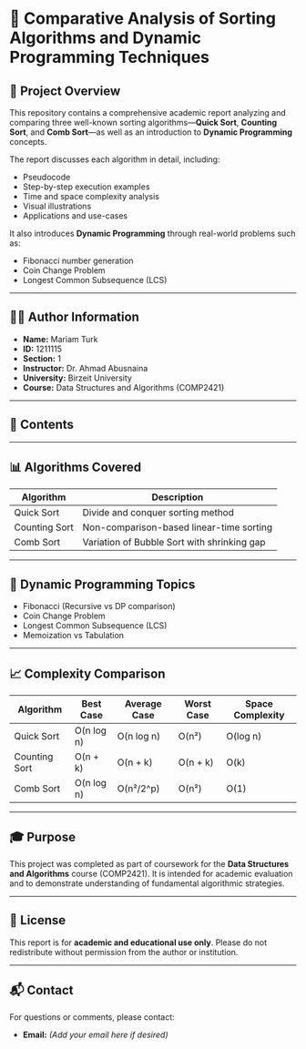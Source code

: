 # 📘 Comparative Analysis of Sorting Algorithms and Dynamic Programming Techniques

## 🧾 Project Overview

This repository contains a comprehensive academic report analyzing and comparing three well-known sorting algorithms—**Quick Sort**, **Counting Sort**, and **Comb Sort**—as well as an introduction to **Dynamic Programming** concepts.

The report discusses each algorithm in detail, including:
- Pseudocode
- Step-by-step execution examples
- Time and space complexity analysis
- Visual illustrations
- Applications and use-cases

It also introduces **Dynamic Programming** through real-world problems such as:
- Fibonacci number generation
- Coin Change Problem
- Longest Common Subsequence (LCS)

---

## 👩‍💻 Author Information

- **Name:** Mariam Turk  
- **ID:** 1211115  
- **Section:** 1  
- **Instructor:** Dr. Ahmad Abusnaina  
- **University:** Birzeit University  
- **Course:** Data Structures and Algorithms (COMP2421)

---

## 📄 Contents


---

## 📊 Algorithms Covered

| Algorithm      | Description                                |
|----------------|--------------------------------------------|
| Quick Sort     | Divide and conquer sorting method          |
| Counting Sort  | Non-comparison-based linear-time sorting   |
| Comb Sort      | Variation of Bubble Sort with shrinking gap|

---

## 🧠 Dynamic Programming Topics

- Fibonacci (Recursive vs DP comparison)
- Coin Change Problem
- Longest Common Subsequence (LCS)
- Memoization vs Tabulation

---

## 📈 Complexity Comparison

| Algorithm      | Best Case     | Average Case   | Worst Case     | Space Complexity |
|----------------|---------------|----------------|----------------|------------------|
| Quick Sort     | O(n log n)    | O(n log n)     | O(n²)          | O(log n)         |
| Counting Sort  | O(n + k)      | O(n + k)       | O(n + k)       | O(k)             |
| Comb Sort      | O(n log n)    | O(n²/2^p)      | O(n²)          | O(1)             |

---

## 🎓 Purpose

This project was completed as part of coursework for the **Data Structures and Algorithms** course (COMP2421). It is intended for academic evaluation and to demonstrate understanding of fundamental algorithmic strategies.

---

## 📜 License

This report is for **academic and educational use only**. Please do not redistribute without permission from the author or institution.

---

## 📬 Contact

For questions or comments, please contact:
- **Email:** *(Add your email here if desired)*

